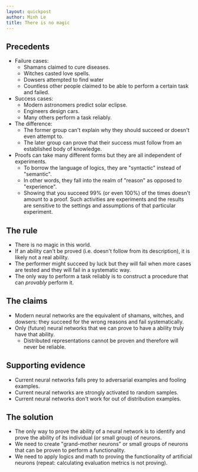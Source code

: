 ```yaml
---
layout: quickpost
author: Minh Le
title: There is no magic
---
```


## Precedents

- Failure cases:
    - Shamans claimed to cure diseases.
    - Witches casted love spells.
    - Dowsers attempted to find water
    - Countless other people claimed to be able to perform a certain task and failed.
- Success cases:
    - Modern astronomers predict solar eclipse.
    - Engineers design cars.
    - Many others perform a task reliably.
- The difference: 
    - The former group can't explain why they should succeed or doesn't even attempt to.
    - The later group can prove that their success must follow from an established body of knowledge.
- Proofs can take many different forms but they are all independent of experiments. 
    - To borrow the language of logics, they are "syntactic" instead of "semantic".
    - In other words, they fall into the realm of "reason" as opposed to "experience".
    - Showing that you succeed 99% (or even 100%) of the times doesn't amount to a proof. Such activities are experiments and the results are sensitive to the settings and assumptions of that particular experiment.

## The rule

- There is no magic in this world.
- If an ability can't be proved (i.e. doesn't follow from its description), it is likely not a real ability.
- The performer might succeed by luck but they will fail when more cases are tested and they will fail in a systematic way.
- The only way to perform a task reliably is to construct a procedure that can _provably_ perform it.

## The claims

- Modern neural networks are the equivalent of shamans, witches, and dowsers:
they succeed for the wrong reasons and fail systematically.
- Only (future) neural networks that we can prove to have a ability truly have that ability.
    - Distributed representations cannot be proven and therefore will never be reliable.

## Supporting evidence

- Current neural networks falls prey to adversarial examples and fooling examples.
- Current neural networks are strongly activated to random samples.
- Current neural networks don't work for out of distribution examples.

## The solution

- The only way to prove the ability of a neural network is to identify and prove the ability of its individual (or small group) of neurons.
- We need to create "grand-mother neurons" or small groups of neurons that can be proven to perform a functionality.
- We need to apply logics and math to proving the functionality of artificial neurons (repeat: calculating evaluation metrics is not proving).